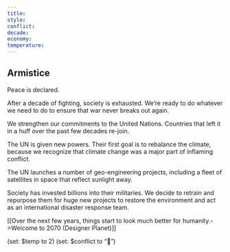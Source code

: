 ```yaml
---
title: 
style: 
conflict: 
decade: 
economy: 
temperature: 
---
```


## Armistice

Peace is declared.

After a decade of fighting, society is exhausted. We’re ready to do whatever we need to do to ensure that war never breaks out again.

We strengthen our commitments to the United Nations. Countries that left it in a huff over the past few decades re-join.

The UN is given new powers. Their first goal is to rebalance the climate, because we recognize that climate change was a major part of inflaming conflict.

The UN launches a number of geo-engineering projects, including a fleet of satellites in space that reflect sunlight away.

Society has invested billions into their militaries. We decide to retrain and repurpose them for huge new projects to restore the environment and act as an international disaster response team.

[[Over the next few years, things start to look much better for humanity.->Welcome to 2070 (Designer Planet)]]

(set: $temp to 2) (set: $conflict to “🙂”)
